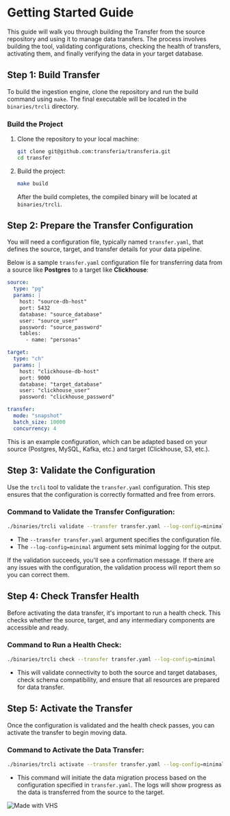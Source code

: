 # Getting Started Guide

This guide will walk you through building the Transfer from the source repository and using it to manage data transfers. The process involves building the tool, validating configurations, checking the health of transfers, activating them, and finally verifying the data in your target database.

## Step 1: Build Transfer

To build the ingestion engine, clone the repository and run the build command using `make`. The final executable will be located in the `binaries/trcli` directory.

### Build the Project

1. Clone the repository to your local machine:
   ```bash
   git clone git@github.com:transferia/transferia.git
   cd transfer
   ```

2. Build the project:
   ```bash
   make build
   ```

   After the build completes, the compiled binary will be located at `binaries/trcli`.

## Step 2: Prepare the Transfer Configuration

You will need a configuration file, typically named `transfer.yaml`, that defines the source, target, and transfer details for your data pipeline.

Below is a sample `transfer.yaml` configuration file for transferring data from a source like **Postgres** to a target like **Clickhouse**:

```yaml
source:
  type: "pg"
  params: |
    host: "source-db-host"
    port: 5432
    database: "source_database"
    user: "source_user"
    password: "source_password"
    tables:
      - name: "personas"

target:
  type: "ch"
  params: |
    host: "clickhouse-db-host"
    port: 9000
    database: "target_database"
    user: "clickhouse_user"
    password: "clickhouse_password"

transfer:
  mode: "snapshot"
  batch_size: 10000
  concurrency: 4
```

This is an example configuration, which can be adapted based on your source (Postgres, MySQL, Kafka, etc.) and target (Clickhouse, S3, etc.).

## Step 3: Validate the Configuration

Use the `trcli` tool to validate the `transfer.yaml` configuration. This step ensures that the configuration is correctly formatted and free from errors.

### Command to Validate the Transfer Configuration:

```bash
./binaries/trcli validate --transfer transfer.yaml --log-config=minimal
```

- The `--transfer transfer.yaml` argument specifies the configuration file.
- The `--log-config=minimal` argument sets minimal logging for the output.

If the validation succeeds, you'll see a confirmation message. If there are any issues with the configuration, the validation process will report them so you can correct them.

## Step 4: Check Transfer Health

Before activating the data transfer, it's important to run a health check. This checks whether the source, target, and any intermediary components are accessible and ready.

### Command to Run a Health Check:

```bash
./binaries/trcli check --transfer transfer.yaml --log-config=minimal
```

- This will validate connectivity to both the source and target databases, check schema compatibility, and ensure that all resources are prepared for data transfer.

## Step 5: Activate the Transfer

Once the configuration is validated and the health check passes, you can activate the transfer to begin moving data.

### Command to Activate the Data Transfer:

```bash
./binaries/trcli activate --transfer transfer.yaml --log-config=minimal
```

- This command will initiate the data migration process based on the configuration specified in `transfer.yaml`. The logs will show progress as the data is transferred from the source to the target.

![Made with VHS](https://vhs.charm.sh/vhs-3ETIytnxDtBmrgkcOX3ZBf.gif)

